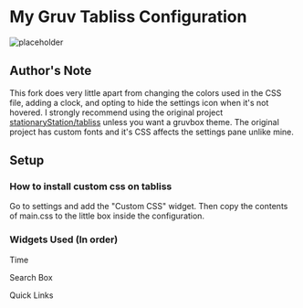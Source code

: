 # My Gruv Tabliss Configuration
![placeholder](placeholder)

## Author's Note

This fork does very little apart from changing the colors used in the CSS file, adding a clock, and opting to hide the settings icon when it's not hovered. I strongly recommend using the original project [stationaryStation/tabliss](https://github.com/stationaryStation/tabliss) unless you want a gruvbox theme. The original project has custom fonts and it's CSS affects the settings pane unlike mine.

## Setup

### How to install custom css on tabliss

Go to settings and add the "Custom CSS" widget. Then copy the contents of main.css to the little box inside the configuration.

### Widgets Used (In order)

Time

Search Box

Quick Links
